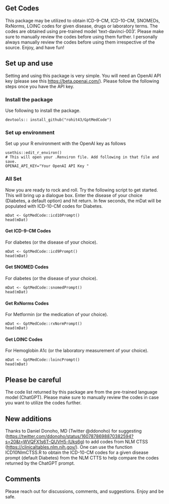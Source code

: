 ## Get Codes  
This package may be utilized to obtain ICD-9-CM, ICD-10-CM, SNOMEDs, RxNorms, LOINC codes for given disease, drugs or laboratory terms. The codes are obtained using pre-trained model ‘text-davinci-003’. Please make sure to manually review the codes before using them further. I personally always manually review the codes before using them irrespective of the source. Enjoy, and have fun!

## Set up and use
Setting and using this package is very simple. You will need an OpenAI API key (please see this https://beta.openai.com/). Please follow the following steps once you have the API key. 

### Install the package
Use following to install the package.
```{r}
devtools:: install_github("rohit43/GptMedCode")
```
### Set up environment
Set up your R environment with the OpenAI key as follows
```{r}
usethis::edit_r_environ()
# This will open your .Renviron file. Add following in that file and save.
OPENAI_API_KEY="Your OpenAI API Key "
```
### All Set
Now you are ready to rock and roll. Try the following script to get started. This will bring up a dialogue box. Enter the disease of your choice (Diabetes, a default option) and hit return. In few seconds, the mDat will be populated with ICD-10-CM codes for Diabetes. 
```{r}
mDat <- GptMedCode::icd10Prompt()
head(mDat)
```
#### Get ICD-9-CM Codes
For diabetes (or the disease of your choice).
```{r}
mDat <- GptMedCode::icd9Prompt()
head(mDat)
```
#### Get SNOMED Codes
For diabetes (or the disease of your choice).
```{r}
mDat <- GptMedCode::snomedPrompt()
head(mDat)
```

#### Get RxNorms Codes
For Metformin (or the medication of your choice).
```{r}
mDat <- GptMedCode::rxNormPrompt()
head(mDat)
```

#### Get LOINC Codes
For Hemoglobin A1c (or the laboratory measurement of your choice).
```{r}
mDat <- GptMedCode::loincPrompt()
head(mDat)
```

## Please be careful
The code list returned by this package are from the pre-trained language model (ChatGPT). Please make sure to manually review the codes in case you want to utilize the codes further.

## New additions
Thanks to Daniel Donoho, MD (Twitter @ddonoho) for suggesting (https://twitter.com/ddonoho/status/1607878698870382594?s=20&t=WVQFX1s6T-QUVH5-lUks6g) to add codes from NLM CTSS (https://clinicaltables.nlm.nih.gov/). One can use the function ICD10NlmCTSS.R to obtain the ICD-10-CM codes for a given disease prompt (default Diabetes) from the NLM CTTS to help compare the codes returned by the ChatGPT prompt. 

## Comments
Please reach out for discussions, comments, and suggestions. Enjoy and be safe.
